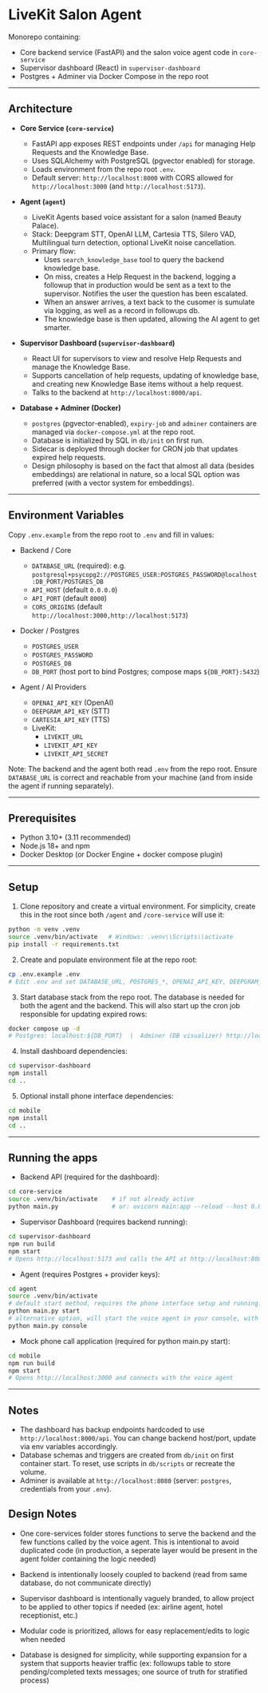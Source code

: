 # LiveKit Salon Agent

Monorepo containing:
- Core backend service (FastAPI) and the salon voice agent code in `core-service`
- Supervisor dashboard (React) in `supervisor-dashboard`
- Postgres + Adminer via Docker Compose in the repo root

---

## Architecture

- **Core Service (`core-service`)**
  - FastAPI app exposes REST endpoints under `/api` for managing Help Requests and the Knowledge Base.
  - Uses SQLAlchemy with PostgreSQL (pgvector enabled) for storage.
  - Loads environment from the repo root `.env`.
  - Default server: `http://localhost:8000` with CORS allowed for `http://localhost:3000` (and `http://localhost:5173`).

- **Agent (`agent`)**
  - LiveKit Agents based voice assistant for a salon (named Beauty Palace).
  - Stack: Deepgram STT, OpenAI LLM, Cartesia TTS, Silero VAD, Multilingual turn detection, optional LiveKit noise cancellation.
  - Primary flow:
    - Uses `search_knowledge_base` tool to query the backend knowledge base.
    - On miss, creates a Help Request in the backend, logging a followup that in production would be sent as a text to the supervisor. Notifies the user the question has been escalated.
    - When an answer arrives, a text back to the cusomer is sumulate via logging, as well as a record in followups db.
    - The knowledge base is then updated, allowing the AI agent to get smarter.

- **Supervisor Dashboard (`supervisor-dashboard`)**
  - React UI for supervisors to view and resolve Help Requests and manage the Knowledge Base.
  - Supports cancellation of help requests, updating of knowledge base, and creating new Knowledge Base items without a help request.
  - Talks to the backend at `http://localhost:8000/api`.

- **Database + Adminer (Docker)**
  - `postgres` (pgvector-enabled), `expiry-job` and `adminer` containers are managed via `docker-compose.yml` at the repo root.
  - Database is initialized by SQL in `db/init` on first run.
  - Sidecar is deployed through docker for CRON job that updates expired help requests.
  - Design philosophy is based on the fact that almost all data (besides embeddings) are relational in nature, so a local SQL option was preferred (with a vector system for embeddings).

---

## Environment Variables

Copy `.env.example` from the repo root to `.env` and fill in values:

- Backend / Core
  - `DATABASE_URL` (required): e.g. `postgresql+psycopg2://POSTGRES_USER:POSTGRES_PASSWORD@localhost:DB_PORT/POSTGRES_DB`
  - `API_HOST` (default `0.0.0.0`)
  - `API_PORT` (default `8000`)
  - `CORS_ORIGINS` (default `http://localhost:3000,http://localhost:5173`)

- Docker / Postgres
  - `POSTGRES_USER`
  - `POSTGRES_PASSWORD`
  - `POSTGRES_DB`
  - `DB_PORT` (host port to bind Postgres; compose maps `${DB_PORT}:5432`)

- Agent / AI Providers
  - `OPENAI_API_KEY` (OpenAI)
  - `DEEPGRAM_API_KEY` (STT)
  - `CARTESIA_API_KEY` (TTS)
  - LiveKit:
    - `LIVEKIT_URL`
    - `LIVEKIT_API_KEY`
    - `LIVEKIT_API_SECRET`

Note: The backend and the agent both read `.env` from the repo root. Ensure `DATABASE_URL` is correct and reachable from your machine (and from inside the agent if running separately).

---

## Prerequisites

- Python 3.10+ (3.11 recommended)
- Node.js 18+ and npm
- Docker Desktop (or Docker Engine + docker compose plugin)

---

## Setup

1) Clone repository and create a virtual environment. For simplicity, create this in the root since both `/agent` and `/core-service` will use it:
```bash
python -m venv .venv
source .venv/bin/activate   # Windows: .venv\\Scripts\\activate
pip install -r requirements.txt
```

2) Create and populate environment file at the repo root:
```bash
cp .env.example .env
# Edit .env and set DATABASE_URL, POSTGRES_*, OPENAI_API_KEY, DEEPGRAM_API_KEY, CARTESIA_API_KEY, etc.
```

3) Start database stack from the repo root. The database is needed for both the agent and the backend. This will also start up the cron job responsible for updating expired rows:
```bash
docker compose up -d
# Postgres: localhost:${DB_PORT}  |  Adminer (DB visualizer) http://localhost:8080
```

4) Install dashboard dependencies:
```bash
cd supervisor-dashboard
npm install
cd ..
```

5) Optional install phone interface dependencies:
```bash
cd mobile
npm install
cd ..
```
---

## Running the apps

- Backend API (required for the dashboard):
```bash
cd core-service
source .venv/bin/activate    # if not already active
python main.py               # or: uvicorn main:app --reload --host 0.0.0.0 --port 8000
```

- Supervisor Dashboard (requires backend running):
```bash
cd supervisor-dashboard
npm run build
npm start
# Opens http://localhost:5173 and calls the API at http://localhost:8000/api
```

- Agent (requires Postgres + provider keys):
```bash
cd agent
source .venv/bin/activate
# default start method, requires the phone interface setup and running: 
python main.py start
# alternative option, will start the voice agent in your console, with logs for extra info:
python main.py console
```

- Mock phone call application (required for python main.py start):
```bash
cd mobile
npm run build
npm start
# Opens http://localhost:3000 and connects with the voice agent
```

---

## Notes

- The dashboard has backup endpoints hardcoded to use `http://localhost:8000/api`. You can change backend host/port, update via env variables accordingly.
- Database schemas and triggers are created from `db/init` on first container start. To reset, use scripts in `db/scripts` or recreate the volume.
- Adminer is available at `http://localhost:8080` (server: `postgres`, credentials from your `.env`). 

## Design Notes

- One core-services folder stores functions to serve the backend and the few functions called by the voice agent. This is intentional to avoid duplicated code (in production, a seperate layer would be present in the agent folder containing the logic needed)

- Backend is intentionally loosely coupled to backend (read from same database, do not communicate directly)

- Supervisor dashboard is intentionally vaguely branded, to allow project to be applied to other topics if needed (ex: airline agent, hotel receptionist, etc.)

- Modular code is prioritized, allows for easy replacement/edits to logic when needed

- Database is designed for simplicity, while supporting expansion for a system that supports heavier traffic (ex: followups table to store pending/completed texts messages; one source of truth for stratified process) 
